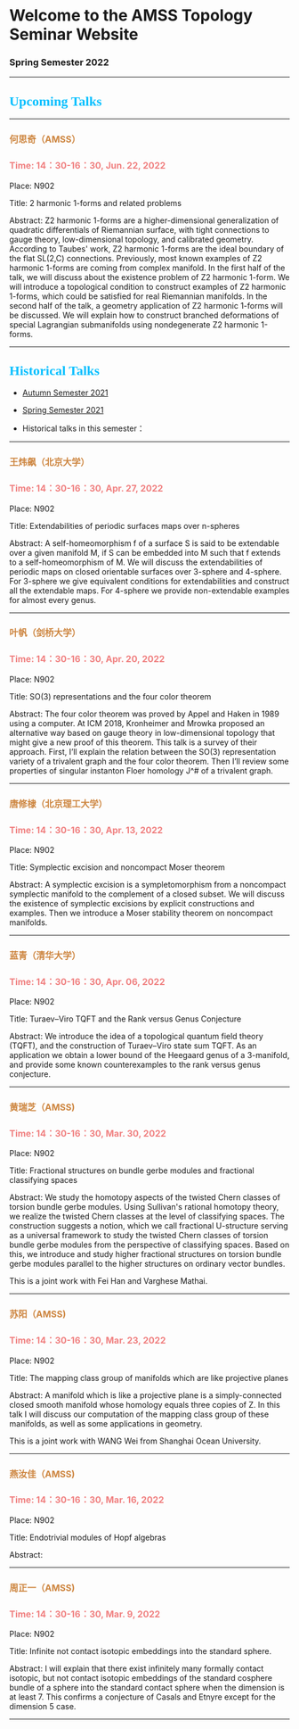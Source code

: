 # Welcome to the AMSS Topology Seminar Website 

### Spring Semester 2022

-------------------------------------------------------------------------------------------

## <font color=DeepSkyBlue size=5 face="黑体">Upcoming Talks</font>

-------------------------------------------------------------------------------------------

### <font color=Peru size=3> 何思奇（AMSS）</font>

### <font color=LightCoral size=3>Time: 14：30-16：30, Jun. 22, 2022</font>

Place: N902

Title: 2 harmonic 1-forms and related problems


Abstract: Z2 harmonic 1-forms are a higher-dimensional generalization of quadratic differentials of Riemannian surface, with tight connections to gauge theory, low-dimensional topology, and calibrated geometry. According to Taubes' work, Z2 harmonic 1-forms are the ideal boundary of the flat SL(2,C) connections. Previously, most known examples of Z2 harmonic 1-forms are coming from complex manifold. In the first half of the talk, we will discuss about the existence problem of Z2 harmonic 1-form. We will introduce a topological condition to construct examples of Z2 harmonic 1-forms, which could be satisfied for real Riemannian manifolds. In the second half of the talk, a geometry application of Z2 harmonic 1-forms will be discussed. We will explain how to construct branched deformations of special Lagrangian submanifolds using nondegenerate Z2 harmonic 1-forms.



-------------------------------------------------------------------------------------------



## <font color=DeepSkyBlue size=5 face="黑体">Historical Talks</font>

-	[Autumn Semester 2021](https://hrzsea.github.io/AMSS-Topology-Seminar-2021Autumn/) 
-	[Spring Semester 2021](https://hrzsea.github.io/AMSS-Topology-Seminar-2021Spring/) 

-	Historical talks in this semester：

-------------------------------------------------------------------------------------------
### <font color=Peru size=3> 王炜飙（北京大学）</font>

### <font color=LightCoral size=3>Time: 14：30-16：30, Apr. 27, 2022</font>

Place: N902

Title: Extendabilities of periodic surfaces maps over n-spheres

Abstract: A self-homeomorphism f of a surface S is said to be extendable over a given manifold M, if S can be embedded into M such that f extends to a self-homeomorphism of M. We will discuss the extendabilities of periodic maps on closed orientable surfaces over 3-sphere and 4-sphere. For 3-sphere we give equivalent conditions for extendabilities and construct all the extendable maps. For 4-sphere we provide non-extendable examples for almost every genus.



-------------------------------------------------------------------------------------------

### <font color=Peru size=3> 叶帆（剑桥大学）</font>

### <font color=LightCoral size=3>Time: 14：30-16：30, Apr. 20, 2022</font>

Place: N902

Title: SO(3) representations and the four color theorem

Abstract: The four color theorem was proved by Appel and Haken in 1989 using a computer. At ICM 2018, Kronheimer and Mrowka proposed an alternative way based on gauge theory in low-dimensional topology that might give a new proof of this theorem. This talk is a survey of their approach. First, I’ll explain the relation between the SO(3) representation variety of a trivalent graph and the four color theorem. Then I’ll review some properties of singular instanton Floer homology J^# of a trivalent graph.



-------------------------------------------------------------------------------------------


### <font color=Peru size=3> 唐修棣（北京理工大学）</font>

### <font color=LightCoral size=3>Time: 14：30-16：30, Apr. 13, 2022</font>

Place: N902

Title: Symplectic excision and noncompact Moser theorem

Abstract: A symplectic excision is a sympletomorphism from a noncompact symplectic manifold to the complement of a closed subset. We will discuss the existence of symplectic excisions by explicit constructions and examples. Then we introduce a Moser stability theorem on noncompact manifolds. 



-------------------------------------------------------------------------------------------



### <font color=Peru size=3> 蓝青（清华大学）</font>

### <font color=LightCoral size=3>Time: 14：30-16：30, Apr. 06, 2022</font>

Place: N902

Title: Turaev–Viro TQFT and the Rank versus Genus Conjecture

Abstract: We introduce the idea of a topological quantum field theory (TQFT), and the construction of Turaev–Viro state sum TQFT. As an application we obtain a lower bound of the Heegaard genus of a 3-manifold, and provide some known counterexamples to the rank versus genus conjecture.



-------------------------------------------------------------------------------------------

### <font color=Peru size=3> 黄瑞芝（AMSS)</font>

### <font color=LightCoral size=3>Time: 14：30-16：30, Mar. 30, 2022</font>

Place: N902

Title: Fractional structures on bundle gerbe modules and fractional classifying spaces

Abstract: We study the homotopy aspects of the twisted Chern classes of torsion bundle gerbe modules. Using Sullivan's rational homotopy theory, we realize the twisted Chern classes at the level of classifying spaces. The construction suggests a notion, which we call fractional U-structure serving as a universal framework to study the twisted Chern classes of torsion bundle gerbe modules from the perspective of classifying spaces. Based on this, we introduce and study higher fractional structures on torsion bundle gerbe modules parallel to the higher structures on ordinary vector bundles. 

This is a joint work with Fei Han and Varghese Mathai.


-------------------------------------------------------------------------------------------

### <font color=Peru size=3> 苏阳（AMSS)</font>

### <font color=LightCoral size=3>Time: 14：30-16：30, Mar. 23, 2022</font>

Place: N902

Title: The mapping class group of manifolds which are like projective planes

Abstract: A manifold which is like a projective plane is a simply-connected closed smooth manifold whose homology equals three copies of Z. In this talk I will discuss our computation of the mapping class group of these manifolds, as well as some applications in geometry. 

This is a joint work with WANG Wei from Shanghai Ocean University.



-------------------------------------------------------------------------------------------

### <font color=Peru size=3> 燕汝佳（AMSS)</font>

### <font color=LightCoral size=3>Time: 14：30-16：30, Mar. 16, 2022</font>

Place: N902

Title: Endotrivial modules of Hopf algebras

Abstract: 


-------------------------------------------------------------------------------------------


### <font color=Peru size=3> 周正一（AMSS)</font>

### <font color=LightCoral size=3>Time: 14：30-16：30, Mar. 9, 2022</font>

Place: N902

Title: Infinite not contact isotopic embeddings into the standard sphere. 

Abstract: I will explain that there exist infinitely many formally contact isotopic, but not contact isotopic embeddings of the standard cosphere bundle of a sphere into the standard contact sphere when the dimension is at least 7. This confirms a conjecture of Casals and Etnyre except for the dimension 5 case.



-------------------------------------------------------------------------------------------

